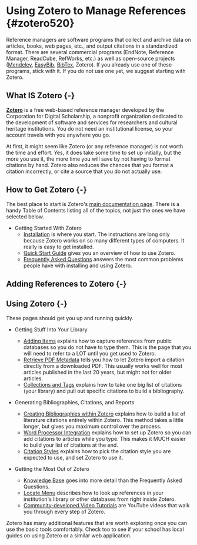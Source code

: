 # Using Zotero to Manage References {#zotero520}

Reference managers are software programs that collect and archive data on articles, books, web pages, etc., and output citations in a standardized format. There are several commercial programs (EndNote, Reference Manager, ReadCube, RefWorks, etc.) as well as open-source projects ([Mendeley](https://www.mendeley.com/), [EasyBib](https://www.easybib.com/), [BibTex](http://www.bibtex.org/), Zotero). If you already use one of these programs, stick with it. If you do not use one yet, we suggest starting with Zotero.

## What IS Zotero {-}

__[Zotero](https://www.zotero.org/)__ is a free web-based reference manager developed by the Corporation for Digital Scholarship, a nonprofit organization dedicated to the development of software and services for researchers and cultural heritage institutions. You do not need an institutional license, so your account travels with you anywhere you go. 

At first, it might seem like Zotero (or any reference manager) is not worth the time and effort. Yes, it does take some time to set up initially, but the more you use it, the more time you will save by not having to format citations by hand. Zotero also reduces the chances that you format a citation incorrectly, or cite a source that you do not actually use. 


## How to Get Zotero {-}

The best place to start is Zotero's [main documentation page](https://www.zotero.org/support/). There is a handy Table of Contents listing all of the topics, not just the ones we have selected below. 

* Getting Started With Zotero
    + [Installation](https://www.zotero.org/support/installation) is where you start. The instructions are long only because Zotero works on so many different types of computers. It really is easy to get installed.
    + [Quick Start Guide](https://www.zotero.org/support/quick_start_guide) gives you an overview of how to use Zotero.
    + [Frequently Asked Questions](https://www.zotero.org/support/frequently_asked_questions) answers the most common problems people have with installing and using Zotero.
## Adding References to Zotero {-}


## Using Zotero {-}

These pages should get you up and running quickly.

* Getting Stuff Into Your Library
    + [Adding Items](https://www.zotero.org/support/adding_items_to_zotero) explains how to capture references from public databases so you do not have to type them. This is the page that you will need to refer to a LOT until you get used to Zotero.
    + [Retrieve PDF Metadata](https://www.zotero.org/support/retrieve_pdf_metadata) tells you how to let Zotero import a citation directly from a downloaded PDF. This usually works well for most articles published in the last 20 years, but might not for older articles.
    + [Collections and Tags](https://www.zotero.org/support/collections_and_tags) explains how to take one big list of citations (your library) and pull out specific citations to build a bibliography.
* Generating Bibliographies, Citations, and Reports
    + [Creating Bibliographies within Zotero](https://www.zotero.org/support/creating_bibliographies) explains how to build a list of literature citations entirely within Zotero. This method takes a little longer, but gives you maximum control over the process.
    + [Word Processor Integration](https://www.zotero.org/support/word_processor_integration) explains how to set up Zotero so you can add citations to articles while you type. This makes it MUCH easier to build your list of citations at the end.
    + [Citation Styles](https://www.zotero.org/support/styles) explains how to pick the citation style you are expected to use, and set Zotero to use it.

* Getting the Most Out of Zotero
    + [Knowledge Base](https://www.zotero.org/support/kb) goes into more detail than the Frequently Asked Questions.
    + [Locate Menu](https://www.zotero.org/support/locate) describes how to look up references in your institution's library or other databases from right inside Zotero.
    + [Community-developed Video Tutorials](https://www.zotero.org/support/screencast_tutorials) are YouTube videos that walk you through every step of Zotero.


Zotero has many additional features that are worth exploring once you can use the basic tools comfortably. Check too to see if your school has local guides on using Zotero or a similar web application.

